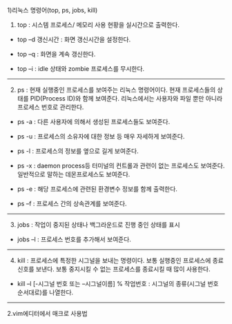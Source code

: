 1)리눅스 명령어(top, ps, jobs, kill)

1) top : 시스템 프로세스/ 메모리 사용 현황을 실시간으로 출력한다.

* top –d 갱신시간 : 화면 갱신시간을 설정한다.

* top –q : 화면을 계속 갱신한다.

* top –i : idle 상태와 zombie 프로세스를 무시한다.
---
2) ps : 현재 실행중인 프로세스를 보여주는 리눅스 명령어이다. 현재 프로세스들의 상태를 PID(Process ID)와 함께 보여준다. 리눅스에서는 사용자와 파일 뿐만 아니라 프로세스 번호로 관리한다.
 
* ps -a : 다른 사용자에 의해서 생성된 프로세스들도 보여준다.
 
* ps -u : 프로세스의 소유자에 대한 정보 등 매우 자세하게 보여준다.
 
* ps -l : 프로세스의 정보를 옆으로 길게 보여준다.
 
* ps -x : daemon process등 터미널의 컨트롤과 관련이 없는 프로세스도 보여준다. 일반적으로 말하는 데몬프로세스도 보여준다. 
 
* ps -e : 해당 프로세스에 관련된 환경변수 정보를 함께 출력한다.

* ps –f : 프로세스 간의 상속관계를 보여준다.
---
3) jobs : 작업이 중지된 상태나 백그라운드로 진행 중인 상태를 표시

* jobs –l : 프로세스 번호를 추가해서 보여준다.
---
4) kill : 프로세스에 특정한 시그널을 보내는 명령이다. 보통 실행중인 프로세스에 종료 신호를 보낸다. 보통 중지시킬 수 없는 프로세스를 종료시킬 때 많이 사용한다. 

* kill –l [-시그널 번호 또는 –시그널이름] % 작업번호 : 시그널의 종류(시그널 번호 순서대로)를 나열한다. 
---
2.vim에디터에서 매크로 사용법
